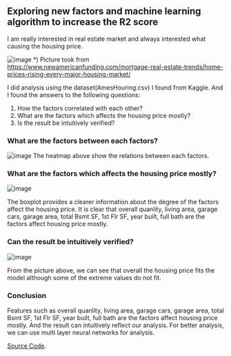
## Exploring new factors and machine learning algorithm to increase the R2 score

I am really interested in real estate market and always interested what causing the housing price.

![image](https://user-images.githubusercontent.com/109795677/180435410-6ede1619-b4a6-4854-9fcc-012381f8745c.png)
*) Picture took from https://www.newamericanfunding.com/mortgage-real-estate-trends/home-prices-rising-every-major-housing-market/

I did analysis using the dataset(AmesHouring.csv) I found from Kaggle. And I found the answers to the following questions:

1. How the factors correlated with each other?
2. What are the factors which affects the housing price mostly?
3. Is the result be intuitively verified?

### What are the factors between each factors?

![image](https://user-images.githubusercontent.com/109795677/180426545-187fabcc-b7e7-4039-9b12-433a132561ff.png)
The heatmap above show the relations between each factors. 

### What are the factors which affects the housing price mostly?
![image](https://user-images.githubusercontent.com/109795677/180427232-72b57142-af3f-4a81-b73c-09356026a87c.png)

The boxplot provides a clearer information about the degree of the factors affect the housing price. It is clear that overall quanlity, living area, garage cars, garage area, total Bsmt SF, 1st Flr SF, year built, full bath are the factors affect housing price mostly.

### Can the result be intuitively verified?

![image](https://user-images.githubusercontent.com/109795677/180429484-3d763a6b-1c50-4f41-bacc-1fa7bfabd35b.png)

From the picture above, we can see that overall the housing price fits the model although some of the extreme values do not fit. 

### Conclusion
Features such as overall quanlity, living area, garage cars, garage area, total Bsmt SF, 1st Flr SF, year built, full bath are the factors affect housing price mostly. And the result can intuitively reflect our analysis. For better analysis, we can use multi layer neural networks for analysis.

[Source Code](https://github.com/datascientistlyg/udacity_projects/blob/main/udacity_project1.ipynb).
